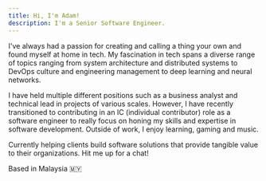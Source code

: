 ```yaml
---
title: Hi, I'm Adam!
description: I'm a Senior Software Engineer.
---
```


I've always had a passion for creating and calling a thing your own and found myself at home in tech. My fascination in tech spans a diverse range of topics ranging from system architecture and distributed systems to DevOps culture and engineering management to deep learning and neural networks. 

I have held multiple different positions such as a business analyst and technical lead in projects of various scales. However, I have recently transitioned to contributing in an IC (individual contributor) role as a software engineer to really focus on honing my skills and expertise in software development. Outside of work, I enjoy learning, gaming and music.

Currently helping clients build software solutions that provide tangible value to their organizations. Hit me up for a chat!

Based in Malaysia 🇲🇾